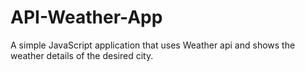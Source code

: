 # API-Weather-App
A simple JavaScript application 
that uses Weather api and shows 
the weather details of the desired city.
